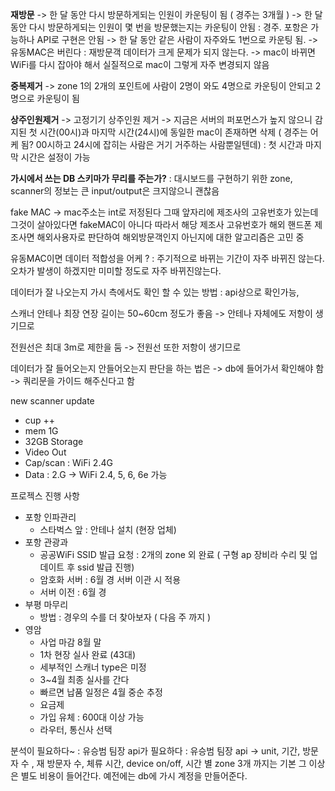 **재방문**
-> 한 달 동안 다시 방문하게되는 인원이 카운팅이 됨 ( 경주는 3개월 )
-> 한 달 동안 다시 방문하게되는 인원이 몇 번을 방문했는지는 카운팅이 안됨
     : 경주. 포항은 가능하나 API로 구현은 안됨
-> 한 달 동안 같은 사람이 자주와도 1번으로 카운팅 됨.
-> 유동MAC은 버린다 : 재방문객 데이터가 크게 문제가 되지 않는다.
-> mac이 바뀌면 WiFi를 다시 잡아야 해서 실질적으로 mac이 그렇게 자주 변경되지 않음

**중복제거**
-> zone 1의 2개의 포인트에 사람이 2명이 와도 4명으로 카운팅이 안되고 2명으로 카운팅이 됨

**상주인원제거**
-> 고정기기 상주인원 제거
-> 지금은 서버의 퍼포먼스가 높지  않으니 감지된 첫 시간(00시)과 마지막 시간(24시)에 동일한 mac이 존재하면 삭제 ( 경주는 어케 됨? 00시하고 24시에 잡히는 사람은 거기 거주하는 사람뿐일텐데)
    : 첫 시간과 마지막 시간은 설정이 가능


**가시에서 쓰는 DB 스키마가 무리를 주는가?**
: 대시보드를 구현하기 위한 zone, scanner의 정보는 큰 input/output은 크지않으니 괜찮음

fake MAC 
-> mac주소는 int로 저정된다 그때 앞자리에 제조사의 고유번호가 있는데 그것이 살아있다면 fakeMAC이 아니다 따라서 해당 제조사 고유번호가 해외 핸드폰 제조사면 해외사용자로 판단하여 해외방문객인지 아닌지에 대한 알고리즘은 고민 중

유동MAC이면 데이터 적합성을 어케 ?
: 주기적으로 바뀌는 기간이 자주 바뀌진 않는다. 오차가 발생이 하겠지만 미미할 정도로 자주 바뀌진않는다.

데이터가 잘 나오는지 가시 측에서도 확인 할 수 있는 방법
: api상으로 확인가능, 

스캐너 안테나 최장 연장 길이는 50~60cm 정도가 좋음
-> 안테나 자체에도 저항이 생기므로

전원선은 최대 3m로 제한을 둠
-> 전원선 또한 저항이 생기므로

데이터가 잘 들어오는지 안들어오는지 판단을 하는 법은
-> db에 들어가서 확인해야 함
-> 쿼리문을 가이드 해주신다고 함


new scanner update
- cup ++
- mem 1G
- 32GB Storage
- Video Out
- Cap/scan : WiFi 2.4G
- Data : 2.G -> WiFi 2.4, 5, 6, 6e 가능

프로젝스 진행 사항
- 포항 인파관리
	- 스타벅스 앞 : 안테나 설치 (현장 업체)
- 포항 관광과
	- 공공WiFi  SSID 발급 요청 : 2개의 zone 외 완료 ( 구형 ap 장비라 수리 및 업데이트 후 ssid 발급 진행)
	- 암호화 서버 : 6월 경 서버 이관 시 적용
	- 서버 이전 : 6월 경
- 부평 마무리
	- 방법 : 경우의 수를 더 찾아보자 ( 다음 주 까지 )
- 영암
	- 사업 마감 8월 말
	- 1차 현장 실사 완료 (43대)
	- 세부적인 스캐너 type은 미정
	- 3~4월 최종 실사를 간다
	- 빠르면 납품 일정은 4월 중순 추정
	- 요금제 
	- 가입 유체 : 600대 이상 가능
	- 라우터, 통신사 선택 

분석이 필요하다~ : 유승범 팀장
api가 필요하다 : 유승범 팀장
api -> unit, 기간, 방문자 수 , 재 방문자 수, 체류 시간,  device on/off, 시간 별
zone 3개 까지는 기본 그 이상은 별도 비용이 들어간다.
예전에는 db에 가시 계정을 만들어준다. 


